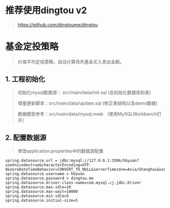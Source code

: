 # 推荐使用dingtou v2
> https://github.com/dingtoume/dingtou

# 基金定投策略
> 价值平均定投策略，自动计算场外基金买入卖出金额。

## 1. 工程初始化
> 初始化mysql数据源： src/main/data/init.sql (会初始化数据库和表)
>
> 增量更新脚本：src/main/data/update.sql (修正表结构以及demo数据)
>
> 数据模型参考：src/main/data/mysql.mwb （使用MySQLWorkbench打开）
>
## 2. 配置数据源
> 修改application.properties中的数据源配置
```
spring.datasource.url = jdbc:mysql://127.0.0.1:3306/hbyuan?useUnicode=true&characterEncoding=UTF-8&zeroDateTimeBehavior=CONVERT_TO_NULL&serverTimezone=Asia/Shanghai&useSSL=false
spring.datasource.username = hbyuan
spring.datasource.password = dingtou.me
spring.datasource.driver-class-name=com.mysql.cj.jdbc.Driver
spring.datasource.max-idle=10
spring.datasource.max-wait=10000
spring.datasource.min-idle=5
spring.datasource.initial-size=5
```
